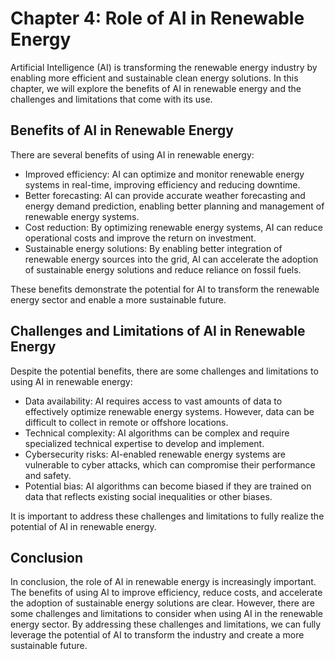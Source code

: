 Chapter 4: Role of AI in Renewable Energy
=========================================

Artificial Intelligence (AI) is transforming the renewable energy industry by enabling more efficient and sustainable clean energy solutions. In this chapter, we will explore the benefits of AI in renewable energy and the challenges and limitations that come with its use.

Benefits of AI in Renewable Energy
----------------------------------

There are several benefits of using AI in renewable energy:

* Improved efficiency: AI can optimize and monitor renewable energy systems in real-time, improving efficiency and reducing downtime.
* Better forecasting: AI can provide accurate weather forecasting and energy demand prediction, enabling better planning and management of renewable energy systems.
* Cost reduction: By optimizing renewable energy systems, AI can reduce operational costs and improve the return on investment.
* Sustainable energy solutions: By enabling better integration of renewable energy sources into the grid, AI can accelerate the adoption of sustainable energy solutions and reduce reliance on fossil fuels.

These benefits demonstrate the potential for AI to transform the renewable energy sector and enable a more sustainable future.

Challenges and Limitations of AI in Renewable Energy
----------------------------------------------------

Despite the potential benefits, there are some challenges and limitations to using AI in renewable energy:

* Data availability: AI requires access to vast amounts of data to effectively optimize renewable energy systems. However, data can be difficult to collect in remote or offshore locations.
* Technical complexity: AI algorithms can be complex and require specialized technical expertise to develop and implement.
* Cybersecurity risks: AI-enabled renewable energy systems are vulnerable to cyber attacks, which can compromise their performance and safety.
* Potential bias: AI algorithms can become biased if they are trained on data that reflects existing social inequalities or other biases.

It is important to address these challenges and limitations to fully realize the potential of AI in renewable energy.

Conclusion
----------

In conclusion, the role of AI in renewable energy is increasingly important. The benefits of using AI to improve efficiency, reduce costs, and accelerate the adoption of sustainable energy solutions are clear. However, there are some challenges and limitations to consider when using AI in the renewable energy sector. By addressing these challenges and limitations, we can fully leverage the potential of AI to transform the industry and create a more sustainable future.
